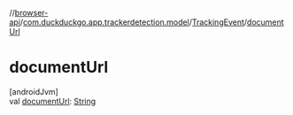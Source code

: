//[browser-api](../../../index.md)/[com.duckduckgo.app.trackerdetection.model](../index.md)/[TrackingEvent](index.md)/[documentUrl](document-url.md)

# documentUrl

[androidJvm]\
val [documentUrl](document-url.md): [String](https://kotlinlang.org/api/latest/jvm/stdlib/kotlin/-string/index.html)
